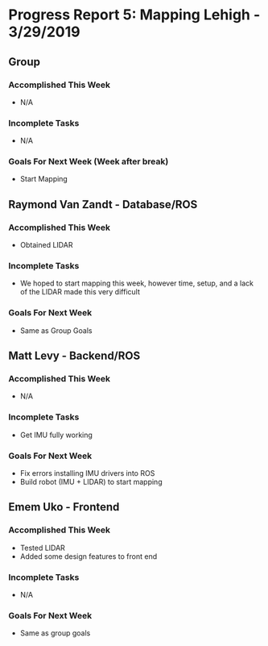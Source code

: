 # Progress Report 5:	Mapping Lehigh -		3/29/2019

## Group

### Accomplished This Week
* N/A
### Incomplete Tasks
* N/A

### Goals For Next Week (Week after break)
* Start Mapping

## Raymond Van Zandt - Database/ROS

### Accomplished This Week
* Obtained LIDAR

### Incomplete Tasks
* We hoped to start mapping this week, however time, setup, and a lack of the LIDAR made this very difficult

### Goals For Next Week
* Same as Group Goals

## Matt Levy - Backend/ROS

### Accomplished This Week
* N/A

### Incomplete Tasks
* Get IMU fully working

### Goals For Next Week
* Fix errors installing IMU drivers into ROS
* Build robot (IMU + LIDAR) to start mapping

## Emem Uko - Frontend

### Accomplished This Week
* Tested LIDAR 
* Added some design features to front end

### Incomplete Tasks
* N/A

### Goals For Next Week
* Same as group goals
